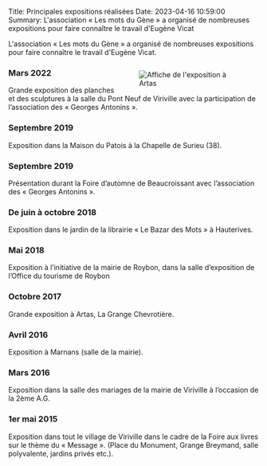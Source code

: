 Title: Principales expositions réalisées
Date: 2023-04-16 10:59:00
Summary: L'association « Les mots du Gène » a organisé de nombreuses
    expositions pour faire connaître le travail d'Eugène Vicat

L'association « Les mots du Gène » a organisé de nombreuses
expositions pour faire connaître le travail d'Eugène Vicat.

<figure class="image-block" style="float: right; width: 40%;">
<img alt="Affiche de l'exposition à Artas" src="{static}/images/affiche.png">
</figure>

### Mars 2022

Grande exposition des planches et des sculptures à la salle du Pont
Neuf de Viriville avec la participation de l’association des « Georges
Antonins ».

### Septembre 2019

Exposition dans la Maison du Patois à la Chapelle de Surieu (38).

### Septembre 2019

Présentation durant la Foire d’automne de Beaucroissant avec
l’association des « Georges Antonins ».

### De juin à octobre 2018

Exposition dans le jardin de la librairie « Le Bazar des Mots » à
Hauterives.

### Mai 2018

Exposition à l’initiative de la mairie de Roybon, dans la salle
d’exposition de l’Office du tourisme de Roybon

### Octobre 2017

Grande exposition à Artas, La Grange Chevrotière.

### Avril 2016

Exposition à Marnans (salle de la mairie).

### Mars 2016

Exposition dans la salle des mariages de la mairie de Viriville à
l’occasion de la 2ème A.G.

### 1er mai 2015

Exposition dans tout le village de Viriville dans le cadre de la Foire
aux livres sur le thème du « Message ».  (Place du Monument, Grange
Breymand, salle polyvalente, jardins privés etc.).
